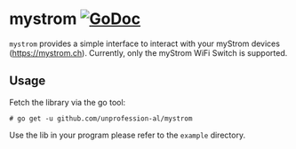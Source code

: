# mystrom [![GoDoc](https://godoc.org/github.com/unprofession-al/mystrom?status.png)](http://godoc.org/github.com/unprofession-al/mystrom)

`mystrom` provides a simple interface to interact with your myStrom devices 
(https://mystrom.ch). Currently, only the myStrom WiFi Switch is supported.

## Usage

Fetch the library via the go tool:

```
# go get -u github.com/unprofession-al/mystrom
```

Use the lib in your program please refer to the `example` directory.
